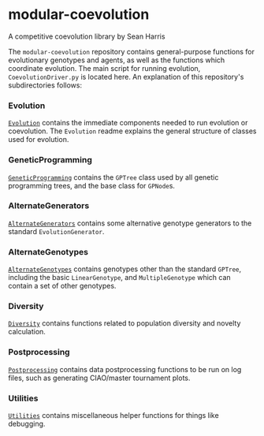 # modular-coevolution
A competitive coevolution library by Sean Harris

The `modular-coevolution` repository contains general-purpose functions for evolutionary genotypes and agents, as well as the functions which coordinate evolution.
The main script for running evolution, `CoevolutionDriver.py` is located here.
An explanation of this repository's subdirectories follows:

### Evolution
[`Evolution`](/modularcoevolution/evolution) contains the immediate components needed to run evolution or coevolution. The `Evolution` readme explains the general structure of classes used for evolution.

### GeneticProgramming
[`GeneticProgramming`](/modularcoevolution/genotypes/geneticprogramming) contains the `GPTree` class used by all genetic programming trees, and the base class for `GPNode`s.

### AlternateGenerators
[`AlternateGenerators`](/modularcoevolution/alternategenerators) contains some alternative genotype generators to the standard `EvolutionGenerator`.

### AlternateGenotypes
[`AlternateGenotypes`](/modularcoevolution/alternategenotypes) contains genotypes other than the standard `GPTree`, including the basic `LinearGenotype`, and `MultipleGenotype` which can contain a set of other genotypes.

### Diversity
[`Diversity`](/modularcoevolution/genotypes/diversity) contains functions related to population diversity and novelty calculation.

### Postprocessing
[`Postprocessing`](/modularcoevolution/postprocessing) contains data postprocessing functions to be run on log files, such as generating CIAO/master tournament plots.

### Utilities
[`Utilities`](/modularcoevolution/utilities) contains miscellaneous helper functions for things like debugging.